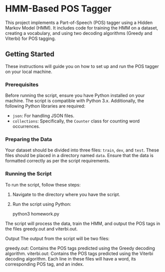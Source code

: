 # HMM-Based POS Tagger

This project implements a Part-of-Speech (POS) tagger using a Hidden Markov Model (HMM). It includes code for training the HMM on a dataset, creating a vocabulary, and using two decoding algorithms (Greedy and Viterbi) for POS tagging.

## Getting Started

These instructions will guide you on how to set up and run the POS tagger on your local machine.

### Prerequisites

Before running the script, ensure you have Python installed on your machine. The script is compatible with Python 3.x. Additionally, the following Python libraries are required:

- `json`: For handling JSON files.
- `collections`: Specifically, the `Counter` class for counting word occurrences.

### Preparing the Data

Your dataset should be divided into three files: `train`, `dev`, and `test`. These files should be placed in a directory named `data`. Ensure that the data is formatted correctly as per the script requirements.

### Running the Script

To run the script, follow these steps:

1. Navigate to the directory where you have the script.
2. Run the script using Python:

   python3 homework.py


The script will process the data, train the HMM, and output the POS tags in the files greedy.out and viterbi.out.

Output
The output from the script will be two files:

greedy.out: Contains the POS tags predicted using the Greedy decoding algorithm.
viterbi.out: Contains the POS tags predicted using the Viterbi decoding algorithm.
Each line in these files will have a word, its corresponding POS tag, and an index.


